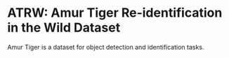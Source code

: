 # ATRW: Amur Tiger Re-identification in the Wild Dataset

Amur Tiger is a dataset for object detection and identification tasks.